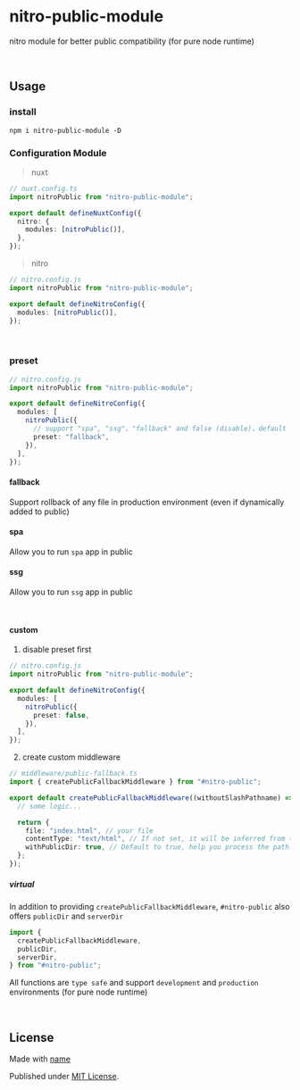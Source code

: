 # nitro-public-module

nitro module for better public compatibility (for pure node runtime)

<br />

## Usage

### install

```shell
npm i nitro-public-module -D
```

### Configuration Module

> nuxt

```ts
// nuxt.config.ts
import nitroPublic from "nitro-public-module";

export default defineNuxtConfig({
  nitro: {
    modules: [nitroPublic()],
  },
});
```

> nitro

```ts
// nitro.config.js
import nitroPublic from "nitro-public-module";

export default defineNitroConfig({
  modules: [nitroPublic()],
});
```

<br />

### preset

```ts
// nitro.config.js
import nitroPublic from "nitro-public-module";

export default defineNitroConfig({
  modules: [
    nitroPublic({
      // support "spa", "ssg"，"fallback" and false (disable)，default to "fallback"
      preset: "fallback",
    }),
  ],
});
```

#### fallback

Support rollback of any file in production environment (even if dynamically
added to public)

#### spa

Allow you to run `spa` app in public

#### ssg

Allow you to run `ssg` app in public

<br />

#### custom

1. disable preset first

```ts
// nitro.config.js
import nitroPublic from "nitro-public-module";

export default defineNitroConfig({
  modules: [
    nitroPublic({
      preset: false,
    }),
  ],
});
```

2. create custom middleware

```ts
// middleware/public-fallback.ts
import { createPublicFallbackMiddleware } from "#nitro-public";

export default createPublicFallbackMiddleware((withoutSlashPathname) => {
  // some logic...

  return {
    file: "index.html", // your file
    contentType: "text/html", // If not set, it will be inferred from the extname of the file
    withPublicDir: true, // Default to true, help you process the path
  };
});
```

##### virtual

In addition to providing `createPublicFallbackMiddleware`, `#nitro-public` also
offers `publicDir` and `serverDir`

```ts
import {
  createPublicFallbackMiddleware,
  publicDir,
  serverDir,
} from "#nitro-public";
```

All functions are `type safe` and support `development` and `production`
environments (for pure node runtime)

<br />

## License

Made with [name](https://github.com/markthree)

Published under [MIT License](./LICENSE).
